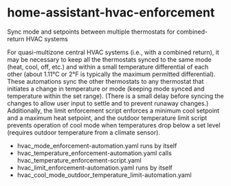 # home-assistant-hvac-enforcement
Sync mode and setpoints between multiple thermostats for combined-return HVAC systems

For quasi-multizone central HVAC systems (i.e., with a combined return), it may be necessary to keep all the thermostats synced to the same mode (heat, cool, off, etc.) and within a small temperature differential of each other (about 1.11°C or 2°F is typically the maximum permitted differential).  These automations sync the other thermostats to any thermostat that initiates a change in temperature or mode (keeping mode synced and temperature within the set range).  (There is a small delay before syncing the changes to allow user input to settle and to prevent runaway changes.)  Additionally, the limit enforcement script enforces a minimum cool setpoint and a maximum heat setpoint, and the outdoor temperature limit script prevents operation of cool mode when temperatures drop below a set level (requires outdoor temperature from a climate sensor).

* hvac_mode_enforcement-automation.yaml runs by itself
* hvac_temperature_enforcement-automation.yaml calls hvac_temperature_enforcement-script.yaml
* hvac_limit_enforcement-automation.yaml runs by itself
* hvac_cool_mode_outdoor_temperature_limit-automation.yaml
